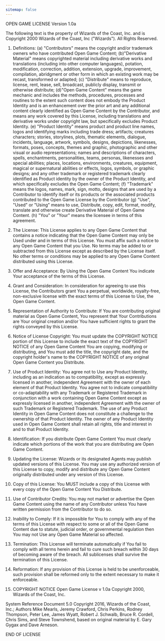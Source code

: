 ```yaml
---
sitemap: false
---
```

OPEN GAME LICENSE Version 1.0a

The following text is the property of Wizards of the Coast, Inc. and is
Copyright 2000 Wizards of the Coast, Inc ("Wizards"). All Rights Reserved.

1. Definitions: (a) "Contributors" means the copyright and/or trademark owners
who have contributed Open Game Content; (b)"Derivative Material" means
copyrighted material including derivative works and translations (including into
other computer languages), potation, modification, correction, addition,
extension, upgrade, improvement, compilation, abridgment or other form in which
an existing work may be recast, transformed or adapted; (c) "Distribute" means
to reproduce, license, rent, lease, sell, broadcast, publicly display, transmit
or otherwise distribute; (d)"Open Game Content" means the game mechanic and
includes the methods, procedures, processes and routines to the extent such
content does not embody the Product Identity and is an enhancement over the
prior art and any additional content clearly identified as Open Game Content by
the Contributor, and means any work covered by this License, including
translations and derivative works under copyright law, but specifically excludes
Product Identity. (e) "Product Identity" means product and product line names,
logos and identifying marks including trade dress; artifacts; creatures
characters; stories, storylines, plots, thematic elements, dialogue, incidents,
language, artwork, symbols, designs, depictions, likenesses, formats, poses,
concepts, themes and graphic, photographic and other visual or audio
representations; names and descriptions of characters, spells, enchantments,
personalities, teams, personas, likenesses and special abilities; places,
locations, environments, creatures, equipment, magical or supernatural abilities
or effects, logos, symbols, or graphic designs; and any other trademark or
registered trademark clearly identified as Product identity by the owner of the
Product Identity, and which specifically excludes the Open Game Content; (f)
"Trademark" means the logos, names, mark, sign, motto, designs that are used by
a Contributor to identify itself or its products or the associated products
contributed to the Open Game License by the Contributor (g) "Use", "Used" or
"Using" means to use, Distribute, copy, edit, format, modify, translate and
otherwise create Derivative Material of Open Game Content. (h) "You" or "Your"
means the licensee in terms of this agreement.

2. The License: This License applies to any Open Game Content that contains a
notice indicating that the Open Game Content may only be Used under and
in terms of this License. You must affix such a notice to any Open Game Content
that you Use. No terms may be added to or subtracted from this License
except as described by the License itself. No other terms or conditions may be
applied to any Open Game Content distributed using this License.

3. Offer and Acceptance: By Using the Open Game Content You indicate Your
acceptance of the terms of this License.

4. Grant and Consideration: In consideration for agreeing to use this License,
the Contributors grant You a perpetual, worldwide, royalty-free, non-exclusive
license with the exact terms of this License to Use, the Open Game Content.

5. Representation of Authority to Contribute: If You are contributing original
material as Open Game Content, You represent that Your Contributions are Your
original creation and/or You have sufficient rights to grant the rights conveyed
by this License.

6. Notice of License Copyright: You must update the COPYRIGHT NOTICE portion of
this License to include the exact text of the COPYRIGHT NOTICE of any Open Game
Content You are copying, modifying or distributing, and You must add the title,
the copyright date, and the copyright holder's name to the COPYRIGHT NOTICE of
any original Open Game Content you Distribute.

7. Use of Product Identity: You agree not to Use any Product Identity, including
as an indication as to compatibility, except as expressly licensed in another,
independent Agreement with the owner of each element of that Product Identity.
You agree not to indicate compatibility or co-adaptability with any Trademark or
Registered Trademark in conjunction with a work containing Open Game Content
except as expressly licensed in another, independent Agreement with the owner of
such Trademark or Registered Trademark. The use of any Product Identity in Open
Game Content does not constitute a challenge to the ownership of that Product
Identity. The owner of any Product Identity used in Open Game Content shall
retain all rights, title and interest in and to that Product Identity.

8. Identification: If you distribute Open Game Content You must clearly
indicate which portions of the work that you are distributing are Open Game
Content.

9. Updating the License: Wizards or its designated Agents may publish updated
versions of this License. You may use any authorized version of this License to
copy, modify and distribute any Open Game Content originally distributed under
any version of this License.

10. Copy of this License: You MUST include a copy of this License with every
copy of the Open Game Content You Distribute.

11. Use of Contributor Credits: You may not market or advertise the Open Game
Content using the name of any Contributor unless You have written permission
from the Contributor to do so.

12. Inability to Comply: If it is impossible for You to comply with any of the
terms of this License with respect to some or all of the Open Game Content due
to statute, judicial order, or governmental regulation then You may not Use any
Open Game Material so affected.

13. Termination: This License will terminate automatically if You fail to
comply with all terms herein and fail to cure such breach within 30 days of
becoming aware of the breach. All sublicenses shall survive the termination of
this License.

14. Reformation: If any provision of this License is held to be unenforceable,
such provision shall be reformed only to the extent necessary to make it
enforceable.

15. COPYRIGHT NOTICE
Open Game License v 1.0a Copyright 2000, Wizards of the Coast, Inc.

System Reference Document 5.0 Copyright 2016, Wizards of the Coast, Inc.;
Authors Mike Mearls, Jeremy Crawford, Chris Perkins, Rodney Thompson, Peter Lee,
James Wyatt, Robert J. Schwalb, Bruce R. Cordell, Chris Sims, and Steve
Townshend, based on original material by E. Gary Gygax and Dave Arneson.

END OF LICENSE
